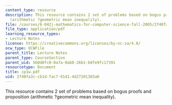 ```yaml
---
content_type: resource
description: This resource contains 2 set of problems based on bogus proofs and proposition
  (arithmetic ?geometric mean inequality).
file: /courses/6-042j-mathematics-for-computer-science-fall-2005/2f40fa3ccb1dfac791414d27201383a6_cp1w.pdf
file_type: application/pdf
learning_resource_types:
- Lecture Notes
license: https://creativecommons.org/licenses/by-nc-sa/4.0/
ocw_type: OCWFile
parent_title: Lecture Notes
parent_type: CourseSection
parent_uid: 560d0fc0-0a7a-0ab0-26b1-b8fe9fc17391
resourcetype: Document
title: cp1w.pdf
uid: 2f40fa3c-cb1d-fac7-9141-4d27201383a6
---
```

This resource contains 2 set of problems based on bogus proofs and proposition (arithmetic ?geometric mean inequality).